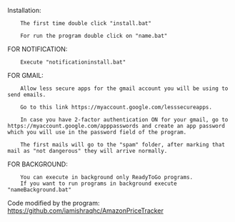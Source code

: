 Installation:

        The first time double click "install.bat"

        For run the program double click on "name.bat"

FOR NOTIFICATION:

        Execute "notificationinstall.bat"

FOR GMAIL:

        Allow less secure apps for the gmail account you will be using to send emails. 
        
        Go to this link https://myaccount.google.com/lesssecureapps. 
        
        In case you have 2-factor authentication ON for your gmail, go to https://myaccount.google.com/apppasswords and create an app password which you will use in the password field of the program.

        The first mails will go to the "spam" folder, after marking that mail as "not dangerous" they will arrive normally.

FOR BACKGROUND:

        You can execute in background only ReadyToGo programs.
        If you want to run programs in background execute "nameBackground.bat"

Code modified by the program: https://github.com/iamishraqhc/AmazonPriceTracker